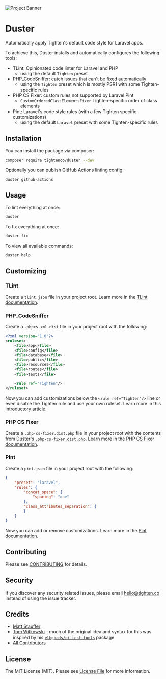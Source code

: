 ![Project Banner](https://raw.githubusercontent.com/tighten/duster/main/banner.png)
# Duster

Automatically apply Tighten's default code style for Laravel apps.

To achieve this, Duster installs and automatically configures the following tools:

- TLint: Opinionated code linter for Laravel and PHP
  - using the default `Tighten` preset
- PHP_CodeSniffer: catch issues that can't be fixed automatically
  - using the `Tighten` preset which is mostly PSR1 with some Tighten-specific rules
- PHP CS Fixer: custom rules not supported by Laravel Pint
  - `CustomOrderedClassElementsFixer` Tighten-specific order of class elements
- Pint: Laravel's code style rules (with a few Tighten specific customizations)
  - using the default `Laravel` preset with some Tighten-specific rules

## Installation

You can install the package via composer:

```bash
composer require tightenco/duster --dev
```

Optionally you can publish GitHub Actions linting config:

```bash
duster github-actions
```

## Usage

To lint everything at once:

```bash
duster
```

To fix everything at once:

```bash
duster fix
```

To view all available commands:

```bash
duster help
```

## Customizing

### TLint

Create a `tlint.json` file in your project root. Learn more in the [TLint documentation](https://github.com/tighten/tlint#configuration).

### PHP_CodeSniffer

Create a `.phpcs.xml.dist` file in your project root with the following:

```xml
<?xml version="1.0"?>
<ruleset>
    <file>app</file>
    <file>config</file>
    <file>database</file>
    <file>public</file>
    <file>resources</file>
    <file>routes</file>
    <file>tests</file>

    <rule ref="Tighten"/>
</ruleset>
```

Now you can add customizations below the `<rule ref="Tighten"/>` line or even disable the Tighten rule and use your own ruleset. Learn more in this [introductory article](https://ncona.com/2012/12/creating-your-own-phpcs-standard/).

### PHP CS Fixer

Create a `.php-cs-fixer.dist.php` file in your project root with the contents from [Duster's `.php-cs-fixer.dist.php`](.php-cs-fixer.dist.php).  Learn more in the [PHP CS Fixer documentation](https://cs.symfony.com/doc/config.html).

### Pint

Create a `pint.json` file in your project root with the following:

```json
{
    "preset": "laravel",
    "rules": {
        "concat_space": {
            "spacing": "one"
        },
        "class_attributes_separation": {
        }
    }
}
```

Now you can add or remove customizations. Learn more in the [Pint documentation](https://laravel.com/docs/pint#configuring-pint).

## Contributing

Please see [CONTRIBUTING](CONTRIBUTING.md) for details.

## Security

If you discover any security related issues, please email hello@tighten.co instead of using the issue tracker.

## Credits

- [Matt Stauffer](https://github.com/mattstauffer)
- [Tom Witkowski](https://github.com/devgummibeer) - much of the original idea and syntax for this was inspired by his [`elbgoods/ci-test-tools`](https://github.com/elbgoods/ci-test-tools) package
- [All Contributors](../../contributors)

## License

The MIT License (MIT). Please see [License File](LICENSE.md) for more information.
